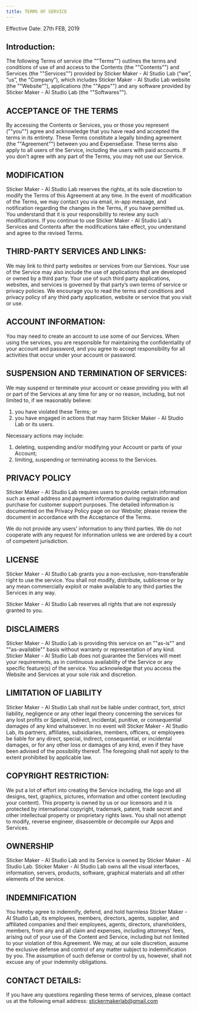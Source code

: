 ```yaml
---
title: TERMS OF SERVICE
---
```


Effective Date: 27th FEB, 2019

## Introduction:

The following Terms of service (the ""Terms"") outlines the terms and conditions of use of and access to the Contents (the ""Contents"") and Services (the ""Services"") provided by Sticker Maker - AI Studio Lab (“we”, “us”, the “Company”), which includes Sticker Maker - AI Studio Lab website (the ""Website""), applications (the ""Apps"") and any software provided by Sticker Maker - AI Studio Lab (the ""Softwares"").

## ACCEPTANCE OF THE TERMS

By accessing the Contents or Services, you or those you represent (""you"") agree and acknowledge that you have read and accepted the terms in its entirety. These Terms constitute a legally binding agreement (the ""Agreement"") between you and ExpenseEase. These terms also apply to all users of the Service, including the users with paid accounts. If you don't agree with any part of the Terms, you may not use our Service.

## MODIFICATION

Sticker Maker - AI Studio Lab reserves the rights, at its sole discretion to modify the Terms of this Agreement at any time. In the event of modification of the Terms, we may contact you via email, in-app message, and notification regarding the changes in the Terms, if you have permitted us. You understand that it is your responsibility to review any such modifications. If you continue to use Sticker Maker - AI Studio Lab's Services and Contents after the modifications take effect, you understand and agree to the revised Terms.

## THIRD-PARTY SERVICES AND LINKS:

We may link to third party websites or services from our Services. Your use of the Service may also include the use of applications that are developed or owned by a third party. Your use of such third party applications, websites, and services is governed by that party’s own terms of service or privacy policies. We encourage you to read the terms and conditions and privacy policy of any third party application, website or service that you visit or use.

## ACCOUNT INFORMATION:

You may need to create an account to use some of our Services. When using the services, you are responsible for maintaining the confidentiality of your account and password, and you agree to accept responsibility for all activities that occur under your account or password.

## SUSPENSION AND TERMINATION OF SERVICES:

We may suspend or terminate your account or cease providing you with all or part of the Services at any time for any or no reason, including, but not limited to, if we reasonably believe: 
1. you have violated these Terms; or
2. you have engaged in actions that may harm Sticker Maker - AI Studio Lab or its users.

Necessary actions may include:
   1. deleting, suspending and/or modifying your Account or parts of your Account;
   2. limiting, suspending or terminating access to the Services.

## PRIVACY POLICY

Sticker Maker - AI Studio Lab requires users to provide certain information such as email address and payment information during registration and purchase for customer support purposes. The detailed information is documented on the Privacy Policy page on our Website; please review the document in accordance with the Acceptance of the Terms.

We do not provide any users' information to any third parties. We do not cooperate with any request for information unless we are ordered by a court of competent jurisdiction.

## LICENSE

Sticker Maker - AI Studio Lab grants you a non-exclusive, non-transferable right to use the service. You shall not modify, distribute, sublicense or by any mean commercially exploit or make available to any third parties the Services in any way.

Sticker Maker - AI Studio Lab reserves all rights that are not expressly granted to you.

## DISCLAIMERS

Sticker Maker - AI Studio Lab is providing this service on an ""as-is"" and ""as-available"" basis without warranty or representation of any kind. Sticker Maker - AI Studio Lab does not guarantee the Services will meet your requirements, as in continuous availability of the Service or any specific feature(s) of the service. You acknowledge that you access the Website and Services at your sole risk and discretion.

## LIMITATION OF LIABILITY

Sticker Maker - AI Studio Lab shall not be liable under contract, tort, strict liability, negligence or any other legal theory concerning the services for any lost profits or Special, indirect, incidental, punitive, or consequential damages of any kind whatsoever. In no event will Sticker Maker - AI Studio Lab, its partners, affiliates, subsidiaries, members, officers, or employees be liable for any direct, special, indirect, consequential, or incidental damages, or for any other loss or damages of any kind, even if they have been advised of the possibility thereof. The foregoing shall not apply to the extent prohibited by applicable law.

## COPYRIGHT RESTRICTION:

We put a lot of effort into creating the Service including, the logo and all designs, text, graphics, pictures, information and other content (excluding your content). This property is owned by us or our licensors and it is protected by international copyright, trademark, patent, trade secret and other intellectual property or proprietary rights laws. You shall not attempt to modify, reverse engineer, disassemble or decompile our Apps and Services.

## OWNERSHIP

Sticker Maker - AI Studio Lab and its Service is owned by Sticker Maker - AI Studio Lab. Sticker Maker - AI Studio Lab owns all the visual interfaces, information, servers, products, software, graphical materials and all other elements of the service.

## INDEMNIFICATION

You hereby agree to indemnify, defend, and hold harmless Sticker Maker - AI Studio Lab, its employees, members, directors, agents, supplier, and affiliated companies and their employees, agents, directors, shareholders, members, from any and all claim and expenses, including attorneys’ fees, arising out of your use of the Content and Service, including but not limited to your violation of this Agreement. We may, at our sole discretion, assume the exclusive defense and control of any matter subject to indemnification by you. The assumption of such defense or control by us, however, shall not excuse any of your indemnity obligations.

## CONTACT DETAILS:

If you have any questions regarding these terms of services, please contact us at the following email address: <stickermakerlab@gmail.com>
